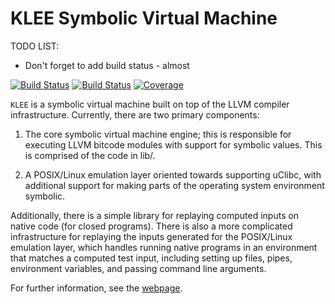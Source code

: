 KLEE Symbolic Virtual Machine
=============================
TODO LIST:
 - Don't forget to add build status - almost

[![Build Status](https://travis-ci.com/klee/klee.svg?branch=master)](https://travis-ci.com/klee/klee)
[![Build Status](https://api.cirrus-ci.com/github/klee/klee.svg)](https://cirrus-ci.com/github/klee/klee)
[![Coverage](https://codecov.io/gh/klee/klee/branch/master/graph/badge.svg)](https://codecov.io/gh/klee/klee)

`KLEE` is a symbolic virtual machine built on top of the LLVM compiler
infrastructure. Currently, there are two primary components:

  1. The core symbolic virtual machine engine; this is responsible for
     executing LLVM bitcode modules with support for symbolic
     values. This is comprised of the code in lib/.

  2. A POSIX/Linux emulation layer oriented towards supporting uClibc,
     with additional support for making parts of the operating system
     environment symbolic.

Additionally, there is a simple library for replaying computed inputs
on native code (for closed programs). There is also a more complicated
infrastructure for replaying the inputs generated for the POSIX/Linux
emulation layer, which handles running native programs in an
environment that matches a computed test input, including setting up
files, pipes, environment variables, and passing command line
arguments.

For further information, see the [webpage](http://klee.github.io/).

